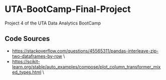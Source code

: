 # UTA-BootCamp-Final-Project
Project 4 of the UTA Data Analytics BootCamp
## Code Sources
- https://stackoverflow.com/questions/45565311/pandas-interleave-zip-two-dataframes-by-row \
- https://scikit-learn.org/stable/auto_examples/compose/plot_column_transformer_mixed_types.html \
